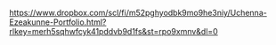 https://www.dropbox.com/scl/fi/m52pghyodbk9mo9he3niy/Uchenna-Ezeakunne-Portfolio.html?rlkey=merh5sqhwfcyk41pddvb9d1fs&st=rpo9xmnv&dl=0
